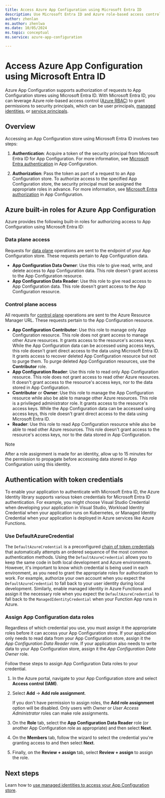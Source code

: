 ```yaml
---
title: Access Azure App Configuration using Microsoft Entra ID
description: Use Microsoft Entra ID and Azure role-based access control (RBAC) to access your Azure App Configuration store.
author: zhenlan
ms.author: zhenlwa
ms.date: 10/05/2024
ms.topic: conceptual
ms.service: azure-app-configuration

---
```

# Access Azure App Configuration using Microsoft Entra ID
Azure App Configuration supports authorization of requests to App Configuration stores using Microsoft Entra ID. With Microsoft Entra ID, you can leverage Azure role-based access control ([Azure RBAC](../role-based-access-control/overview.md)) to grant permissions to security principals, which can be user principals, [managed identities](../active-directory/managed-identities-azure-resources/overview.md), or [service principals](../active-directory/develop/app-objects-and-service-principals.md).

## Overview
Accessing an App Configuration store using Microsoft Entra ID involves two steps:

1. **Authentication**: Acquire a token of the security principal from Microsoft Entra ID for App Configuration. For more information, see [Microsoft Entra authentication](./rest-api-authentication-azure-ad.md) in App Configuration.

1. **Authorization**: Pass the token as part of a request to an App Configuration store. To authorize access to the specified App Configuration store, the security principal must be assigned the appropriate roles in advance. For more information, see [Microsoft Entra authorization](./rest-api-authorization-azure-ad.md) in App Configuration.

## Azure built-in roles for Azure App Configuration
Azure provides the following built-in roles for authorizing access to App Configuration using Microsoft Entra ID:

### Data plane access
Requests for [data plane](../azure-resource-manager/management/control-plane-and-data-plane.md#data-plane) operations are sent to the endpoint of your App Configuration store. These requests pertain to App Configuration data.

- **App Configuration Data Owner**: Use this role to give read, write, and delete access to App Configuration data. This role doesn't grant access to the App Configuration resource.
- **App Configuration Data Reader**: Use this role to give read access to App Configuration data. This role doesn't grant access to the App Configuration resource.

### Control plane access
All requests for [control plane](../azure-resource-manager/management/control-plane-and-data-plane.md#control-plane) operations are sent to the Azure Resource Manager URL. These requests pertain to the App Configuration resource.

- **App Configuration Contributor**: Use this role to manage only App Configuration resource. This role does not grant access to manage other Azure resources. It grants access to the resource's access keys. While the App Configuration data can be accessed using access keys, this role doesn't grant direct access to the data using Microsoft Entra ID. It grants access to recover deleted App Configuration resource but not to purge them. To purge deleted App Configuration resources, use the **Contributor** role. 
- **App Configuration Reader**: Use this role to read only App Configuration resource. This role does not grant access to read other Azure resources. It doesn't grant access to the resource's access keys, nor to the data stored in App Configuration.
- **Contributor** or **Owner**: Use this role to manage the App Configuration resource while also be able to manage other Azure resources. This role is a privileged administrator role. It grants access to the resource's access keys. While the App Configuration data can be accessed using access keys, this role doesn't grant direct access to the data using Microsoft Entra ID.
- **Reader**: Use this role to read App Configuration resource while also be able to read other Azure resources. This role doesn't grant access to the resource's access keys, nor to the data stored in App Configuration.

> [!NOTE]
> After a role assignment is made for an identity, allow up to 15 minutes for the permission to propagate before accessing data stored in App Configuration using this identity.

## Authentication with token credentials

To enable your application to authenticate with Microsoft Entra ID, the Azure Identity library supports various token credentials for Microsoft Entra ID authentication. For example, you might choose Visual Studio Credential when developing your application in Visual Studio, Workload Identity Credential when your application runs on Kubernetes, or Managed Identity Credential when your application is deployed in Azure services like Azure Functions.

### Use DefaultAzureCredential

The `DefaultAzureCredential` is a preconfigured [chain of token credentials](/dotnet/azure/sdk/authentication/credential-chains#defaultazurecredential-overview) that automatically attempts an ordered sequence of the most common authentication methods. Using the `DefaultAzureCredential` allows you to keep the same code in both local development and Azure environments. However, it's important to know which credential is being used in each environment, as you need to grant the appropriate roles for authorization to work. For example, authorize your own account when you expect the `DefaultAzureCredential` to fall back to your user identity during local development. Similarly, enable managed identity in Azure Functions and assign it the necessary role when you expect the `DefaultAzureCredential` to fall back to the `ManagedIdentityCredential` when your Function App runs in Azure.

### Assign App Configuration data roles

Regardless of which credential you use, you must assign it the appropriate roles before it can access your App Configuration store. If your application only needs to read data from your App Configuration store, assign it the *App Configuration Data Reader* role. If your application also needs to write data to your App Configuration store, assign it the *App Configuration Data Owner* role.

Follow these steps to assign App Configuration Data roles to your credential.

1. In the Azure portal, navigate to your App Configuration store and select **Access control (IAM)**.
1. Select **Add** -> **Add role assignment**.
   
   If you don't have permission to assign roles, the **Add role assignment** option will be disabled. Only users with *Owner* or *User Access Administrator* roles can make role assignments.
2. On the **Role** tab, select the **App Configuration Data Reader** role (or another App Configuration role as appropriate) and then select **Next**.
3. On the **Members** tab, follow the wizard to select the credential you're granting access to and then select **Next**.
4. Finally, on the **Review + assign** tab, select **Review + assign** to assign the role.

## Next steps
Learn how to [use managed identities to access your App Configuration store](howto-integrate-azure-managed-service-identity.md).
